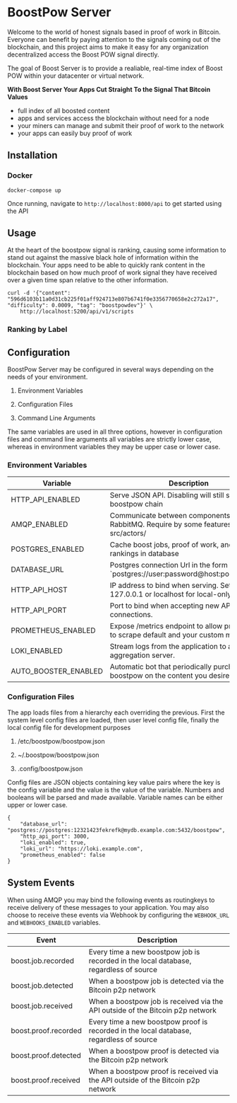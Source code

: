 
# BoostPow Server

Welcome to the world of honest signals based in proof of work in Bitcoin. Everyone can benefit by paying attention to the signals coming out of the blockchain, and this project aims to make it easy for any organization decentralized access the Boost POW signal directly.

The goal of Boost Server is to provide a realiable, real-time index of Boost POW within your datacenter or virtual network.

**With Boost Server Your Apps Cut Straight To the Signal That Bitcoin Values**

- full index of all boosted content
- apps and services access the blockchain without need for a node
- your miners can manage and submit their proof of work to the network
- your apps can easily buy proof of work


## Installation

### Docker
```
docker-compose up

```

Once running, navigate to `http://localhost:8000/api` to get started using the API


## Usage

At the heart of the boostpow signal is ranking, causing some information to stand out against the massive black hole of information within the blockchain. Your apps need to be able to quickly rank content in the blockchain based on how much proof of work signal they have received over a given time span relative to the other information.

```
curl -d '{"content": "596d6103b11a0d31cb225f01aff924713e807b6741f0e3356770658e2c272a17", "difficulty": 0.0009, "tag": "boostpowdev"}' \
	http://localhost:5200/api/v1/scripts

```
### Ranking by Label

## Configuration

BoostPow Server may be configured in several ways depending on the needs of your environment.

1) Environment Variables

2) Configuration Files

3) Command Line Arguments

The same variables are used in all three options, however in configuration files and command line arguments all variables are strictly lower case, whereas in environment variables they may be upper case or lower case.

### Environment Variables

| Variable             | Description                                                                             | Default | Required |
|----------------------|-----------------------------------------------------------------------------------------|---------|----------|
| HTTP_API_ENABLED     | Serve JSON API. Disabling will still sync the boostpow chain                            | true    | false    |
| AMQP_ENABLED         | Communicate between components via RabbitMQ. Require by some features under src/actors/ | true    | false    |
| POSTGRES_ENABLED     | Cache boost jobs, proof of work, and content rankings in database                       | true    | true     |
| DATABASE_URL         | Postgres connection Url in the form `postgres://user:password@host:port/database        |         | true     |
| HTTP_API_HOST        | IP address to bind when serving. Set to 127.0.0.1 or localhost for local-only access    | 0.0.0.0 | false    |
| HTTP_API_PORT        | Port to bind when accepting new API client connections.                                 | 5200    | false    |
| PROMETHEUS_ENABLED   | Expose /metrics endpoint to allow prometheus to scrape default and your custom metrics. | true    | false    |
| LOKI_ENABLED         | Stream logs from the application to a loki log aggregation server.                      | false   | false    |
| AUTO_BOOSTER_ENABLED | Automatic bot that periodically purchases boostpow on the content you desire.           | false   | false    |


### Configuration Files

The app loads files from a hierarchy each overriding the previous. First the system level config files are loaded, then user level config file, finally the local config file for development purposes

1) /etc/boostpow/boostpow.json

2) ~/.boostpow/boostpow.json

3) .config/boostpow.json

Config files are JSON objects containing key value pairs where the key is the config variable and the value is the value of the variable. Numbers and booleans will be parsed and made available. Variable names can be either upper or lower case.

```
{
	"database_url": "postgres://postgres:12321423fekrefk@mydb.example.com:5432/boostpow",
	"http_api_port": 3000,
	"loki_enabled": true,
	"loki_url": "https://loki.example.com",
	"prometheus_enabled": false
}
```

## System Events

When using AMQP you may bind the following events as routingkeys to receive delivery of these messages to your application. You may also choose to receive these events via Webhook by configuring the `WEBHOOK_URL` and `WEBHOOKS_ENABLED` variables.

| Event                | Description                                                                             |
|----------------------|-----------------------------------------------------------------------------------------|
| boost.job.recorded   | Every time a new boostpow job is recorded in the local database, regardless of source   |
| boost.job.detected   | When a boostpow job is detected via the Bitcoin p2p network                             |
| boost.job.received   | When a boostpow job is received via the API outside of the Bitcoin p2p network          |
| boost.proof.recorded | Every time a new boostpow proof is recorded in the local database, regardless of source |
| boost.proof.detected | When a boostpow proof is detected via the Bitcoin p2p network                           |
| boost.proof.received | When a boostpow proof is received via the API outside of the Bitcoin p2p network        |


